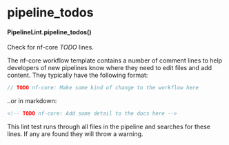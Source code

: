 # pipeline_todos

#### PipelineLint.pipeline_todos()

Check for nf-core _TODO_ lines.

The nf-core workflow template contains a number of comment lines to help developers
of new pipelines know where they need to edit files and add content.
They typically have the following format:

```groovy
// TODO nf-core: Make some kind of change to the workflow here
```

..or in markdown:

```html
<!-- TODO nf-core: Add some detail to the docs here -->
```

This lint test runs through all files in the pipeline and searches for these lines.
If any are found they will throw a warning.

